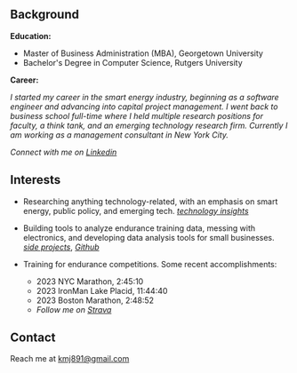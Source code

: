 ## Background

__Education:__

* Master of Business Administration (MBA), Georgetown University
* Bachelor's Degree in Computer Science, Rutgers University

__Career:__

*I started my career in the smart energy industry, beginning as a software engineer and advancing into capital project management. I went back to business school full-time where I held multiple research positions for faculty, a think tank, and an emerging technology research firm. Currently I am working as a management consultant in New York City.*

*Connect with me on [Linkedin](https://www.linkedin.com/in/kevjen/)*


## Interests

* Researching anything technology-related, with an emphasis on smart energy, public policy, and emerging tech. *[technology insights](https://kevjen37.github.io/tech-insights.html)*

* Building tools to analyze endurance training data, messing with electronics, and developing data analysis tools for small businesses. *[side projects](https://kevjen37.github.io/side-projects.html)*, *[Github](https://github.com/kevjen37)*

* Training for endurance competitions. Some recent accomplishments:
  * 2023 NYC Marathon, 2:45:10
  * 2023 IronMan Lake Placid, 11:44:40
  * 2023 Boston Marathon, 2:48:52
  * *Follow me on [Strava](https://www.strava.com/athletes/59121264)*
 

## Contact

Reach me at kmj891@gmail.com

